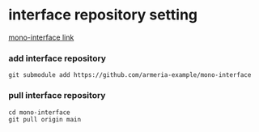 # interface repository setting
[mono-interface link](https://github.com/armeria-example/mono-interface)

### add interface repository 
```
git submodule add https://github.com/armeria-example/mono-interface
```

### pull interface repository  
```
cd mono-interface
git pull origin main
```